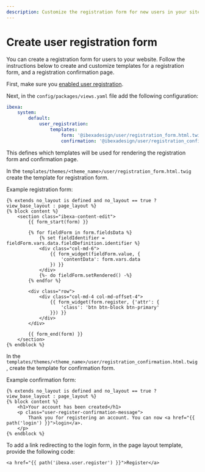 ```yaml
---
description: Customize the registration form for new users in your site front end.
---
```


# Create user registration form

You can create a registration form for users to your website.
Follow the instructions below to create and customize templates for a registration form, and a registration confirmation page.

First, make sure you [enabled user registration](../../permission_use_cases.md#register-users).

Next, in the `config/packages/views.yaml` file add the following configuration:

``` yaml
ibexa:
    system:
        default:
            user_registration:
                templates:
                    form: '@ibexadesign/user/registration_form.html.twig'
                    confirmation: '@ibexadesign/user/registration_confirmation.html.twig'
```
This defines which templates will be used for rendering the registration form and confirmation page.

In the `templates/themes/<theme_name>/user/registration_form.html.twig` create the template for registration form.

Example registration form:

``` html+twig
{% extends no_layout is defined and no_layout == true ? view_base_layout : page_layout %}
{% block content %}
    <section class="ibexa-content-edit">
        {{ form_start(form) }}

        {% for fieldForm in form.fieldsData %}
            {% set fieldIdentifier = fieldForm.vars.data.fieldDefinition.identifier %}
            <div class="col-md-6">
                {{ form_widget(fieldForm.value, {
                    'contentData': form.vars.data
                }) }}
            </div>
            {%- do fieldForm.setRendered() -%}
        {% endfor %}

        <div class="row">
            <div class="col-md-4 col-md-offset-4">
                {{ form_widget(form.register, {'attr': {
                    'class': 'btn btn-block btn-primary'
                }}) }}
            </div>
        </div>

        {{ form_end(form) }}
    </section>
{% endblock %}
```

In the `templates/themes/<theme_name>/user/registration_confirmation.html.twig`, create the template for confirmation form.

Example confirmation form:

``` html+twig
{% extends no_layout is defined and no_layout == true ? view_base_layout : page_layout %}
{% block content %}
    <h1>Your account has been created</h1>
    <p class="user-register-confirmation-message">
        Thank you for registering an account. You can now <a href="{{ path('login') }}">login</a>.
    </p>
{% endblock %}
```
To add a link redirecting to the login form, in the page layout template, provide the following code:

```html+twig
<a href="{{ path('ibexa.user.register') }}">Register</a>
```
